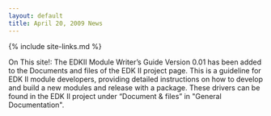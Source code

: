```yaml
---
layout: default
title: April 20, 2009 News
---
```

{% include site-links.md %}

On This site!: The EDKII Module Writer’s Guide Version 0.01 has been added to the Documents and files of the EDK II project page. This is a guideline for EDK II module developers, providing detailed instructions on how to develop and build a new modules and release with a package. These drivers can be found in the EDK II project under “Document & files” in "General Documentation".